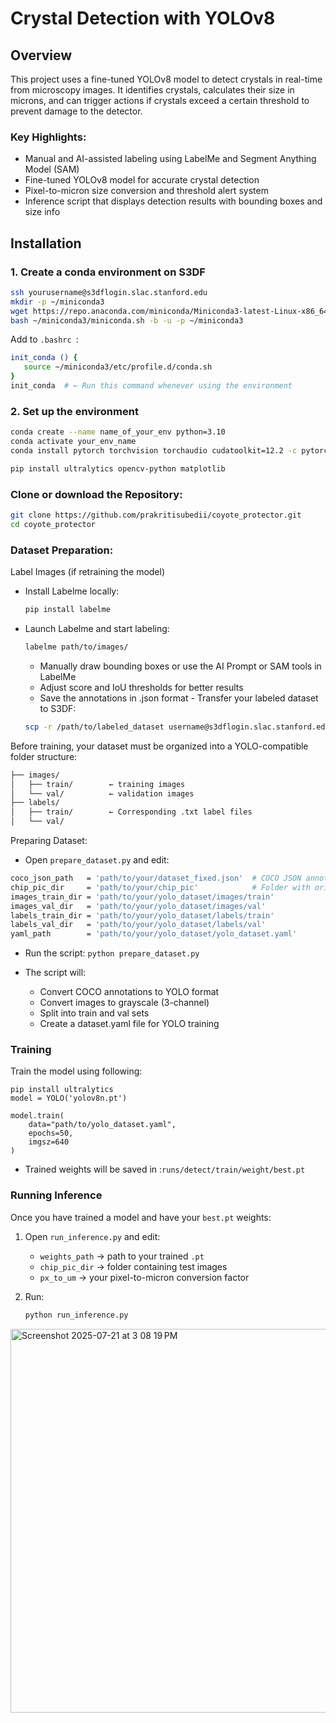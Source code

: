 # Crystal Detection with YOLOv8 

## Overview
This project uses a fine-tuned YOLOv8 model to detect crystals in real-time from microscopy images. It identifies crystals, calculates their size in microns, and can trigger actions if crystals exceed a certain threshold to prevent damage to the detector.

### Key Highlights:
- Manual and AI-assisted labeling using LabelMe and Segment Anything Model (SAM)
- Fine-tuned YOLOv8 model for accurate crystal detection
- Pixel-to-micron size conversion and threshold alert system
- Inference script that displays detection results with bounding boxes and size info

## Installation 
### 1. Create a conda environment on S3DF
``` bash
ssh yourusername@s3dflogin.slac.stanford.edu
mkdir -p ~/miniconda3
wget https://repo.anaconda.com/miniconda/Miniconda3-latest-Linux-x86_64.sh -O ~/miniconda3/miniconda.sh
bash ~/miniconda3/miniconda.sh -b -u -p ~/miniconda3
```
Add to ```.bashrc ```:
 ``` bash
init_conda () {
    source ~/miniconda3/etc/profile.d/conda.sh
}
init_conda  # ← Run this command whenever using the environment
```
### 2. Set up the environment
``` bash 
conda create --name name_of_your_env python=3.10
conda activate your_env_name
conda install pytorch torchvision torchaudio cudatoolkit=12.2 -c pytorch

pip install ultralytics opencv-python matplotlib
 ```

### Clone or download the Repository:
``` bash
git clone https://github.com/prakritisubedii/coyote_protector.git
cd coyote_protector
```

### Dataset Preparation:
Label Images (if retraining the model)
   - Install Labelme locally:
     ``` bash
     pip install labelme
     ```
   - Launch Labelme and start labeling:
     ``` bash
     labelme path/to/images/
     ```  
      - Manually draw bounding boxes or use the AI Prompt or SAM tools in LabelMe
      - Adjust score and IoU thresholds for better results
      - Save the annotations in .json format
    - Transfer your labeled dataset to S3DF:
      ``` bash
      scp -r /path/to/labeled_dataset username@s3dflogin.slac.stanford.edu:/path/to/project
      ```

Before training, your dataset must be organized into a YOLO-compatible folder structure:
``` bash
├── images/
│   ├── train/        ← training images
│   └── val/          ← validation images
├── labels/
│   ├── train/        ← Corresponding .txt label files
│   └── val/          
```

Preparing Dataset:
- Open ```prepare_dataset.py``` and edit:
``` bash
coco_json_path   = 'path/to/your/dataset_fixed.json'  # COCO JSON annotations
chip_pic_dir     = 'path/to/your/chip_pic'            # Folder with original images
images_train_dir = 'path/to/your/yolo_dataset/images/train'
images_val_dir   = 'path/to/your/yolo_dataset/images/val'
labels_train_dir = 'path/to/your/yolo_dataset/labels/train'
labels_val_dir   = 'path/to/your/yolo_dataset/labels/val'
yaml_path        = 'path/to/your/yolo_dataset/yolo_dataset.yaml'
```
- Run the script:
 ``` python prepare_dataset.py ```

- The script will:
  - Convert COCO annotations to YOLO format
  - Convert images to grayscale (3-channel)
  - Split into train and val sets
  - Create a dataset.yaml file for YOLO training

### Training 
Train the model using following:

```
pip install ultralytics
model = YOLO('yolov8n.pt')

model.train(
    data="path/to/yolo_dataset.yaml",
    epochs=50,
    imgsz=640
)
```
- Trained weights will be saved in :``` runs/detect/train/weight/best.pt ```


### Running Inference

Once you have trained a model and have your `best.pt` weights:

1. Open `run_inference.py` and edit:
   - `weights_path` → path to your trained `.pt`
   - `chip_pic_dir` → folder containing test images
   - `px_to_um` → your pixel-to-micron conversion factor

2. Run:
   ```bash
   python run_inference.py
   ```
   
<img width="1201" height="614" alt="Screenshot 2025-07-21 at 3 08 19 PM" src="https://github.com/user-attachments/assets/f030985e-ce8f-454a-8050-8ff9f076d446" />

  

